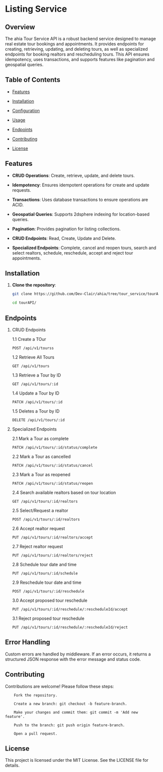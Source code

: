 # Listing Service

## Overview

The ahia Tour Service API is a robust backend service designed to manage real estate tour bookings and appointments. It provides endpoints for creating, retrieving, updating, and deleting tours, as well as specialized endpoints for booking realtors and rescheduling tours. This API ensures idempotency, uses transactions, and supports features like pagination and geospatial queries.

## Table of Contents

- [Features](#features)

- [Installation](#installation)

- [Configuration](#configuration)

- [Usage](#usage)

- [Endpoints](#endpoints)

- [Contributing](#contributing)

- [License](#license)

## Features

- **CRUD Operations**: Create, retrieve, update, and delete tours.

- **Idempotency**: Ensures idempotent operations for create and update requests.

- **Transactions**: Uses database transactions to ensure operations are ACID.

- **Geospatial Queries**: Supports 2dsphere indexing for location-based queries.

- **Pagination**: Provides pagination for listing collections.

- **CRUD Endpoints**: Read, Create, Update and Delete.

- **Specialized Endpoints**: Complete, cancel and reopen tours, search and select realtors, schedule, reschedule, accept and reject tour appointments.

## Installation

1. **Clone the repository**:

   ```bash
   git clone https://github.com/Dev-Clair/ahia/tree/tour_service/tourAPI.git

   cd tourAPI/
   ```

## Endpoints

1.  CRUD Endpoints

    1.1 Create a TOur

    ```
    POST /api/v1/tourss
    ```

    1.2 Retrieve All Tours

    ```
    GET /api/v1/tours
    ```

    1.3 Retrieve a Tour by ID

    ```
    GET /api/v1/tours/:id
    ```

    1.4 Update a Tour by ID

    ```
    PATCH /api/v1/tours/:id
    ```

    1.5 Deletes a Tour by ID

    ```
    DELETE /api/v1/tours/:id
    ```

2.  Specialized Endpoints

    2.1 Mark a Tour as complete

    ```
    PATCH /api/v1/tours/:id/status/complete
    ```

    2.2 Mark a Tour as cancelled

    ```
    PATCH /api/v1/tours/:id/status/cancel
    ```

    2.3 Mark a Tour as reopened

    ```
    PATCH /api/v1/tours/:id/status/reopen
    ```

    2.4 Search available realtors based on tour location

    ```
    GET /api/v1/tours/:id/realtors
    ```

    2.5 Select/Request a realtor

    ```
    POST /api/v1/tours/:id/realtors
    ```

    2.6 Accept realtor request

    ```
    PUT /api/v1/tours/:id/realtors/accept
    ```

    2.7 Reject realtor request

    ```
    PUT /api/v1/tours/:id/realtors/reject
    ```

    2.8 Schedule tour date and time

    ```
    PUT /api/v1/tours/:id/schedule
    ```

    2.9 Reschedule tour date and time

    ```
    POST /api/v1/tours/:id/reschedule
    ```

    3.0 Accept proposed tour reschedule

    ```
    PUT /api/v1/tours/:id/reschedule/:rescheduleId/accept
    ```

    3.1 Reject proposed tour reschedule

    ```
    PUT /api/v1/tours/:id/reschedule/:rescheduleId/reject
    ```

## Error Handling

Custom errors are handled by middleware. If an error occurs, it returns a structured JSON response with the error message and status code.

## Contributing

Contributions are welcome! Please follow these steps:

```
    Fork the repository.

    Create a new branch: git checkout -b feature-branch.

    Make your changes and commit them: git commit -m 'Add new feature'.

    Push to the branch: git push origin feature-branch.

    Open a pull request.
```

## License

This project is licensed under the MIT License. See the LICENSE file for details.
